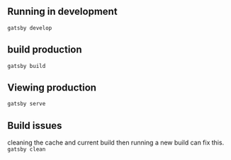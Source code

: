 
## Running in development
`gatsby develop`


## build production
`gatsby build`


## Viewing production
`gatsby serve`



## Build issues
cleaning the cache and current build then running a new build can fix this.
`gatsby clean`
